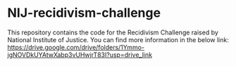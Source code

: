 # NIJ-recidivism-challenge
This repository contains the code for the Recidivism Challenge raised by National Institute of Justice. You can find more information in the below link: https://drive.google.com/drive/folders/1Ymmo-jgNOVDkUYAtwXabp3vUHwjrT83I?usp=drive_link
